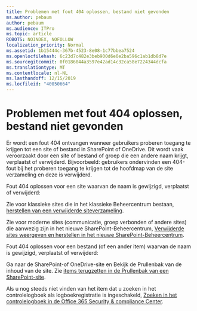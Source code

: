 ```yaml
---
title: Problemen met fout 404 oplossen, bestand niet gevonden
ms.author: pebaum
author: pebaum
ms.audience: ITPro
ms.topic: article
ROBOTS: NOINDEX, NOFOLLOW
localization_priority: Normal
ms.assetid: 1b15444c-367b-4523-8e08-1c77bbea7524
ms.openlocfilehash: 6c23d7c482e3beb900d6e0e2ba596c1ab1db8d7e
ms.sourcegitcommit: 0f0186044a3597e42ad14c32ca58e7224344dcfa
ms.translationtype: MT
ms.contentlocale: nl-NL
ms.lasthandoff: 12/15/2019
ms.locfileid: "40050664"
---
```

# <a name="troubleshoot-error-404-file-not-found"></a>Problemen met fout 404 oplossen, bestand niet gevonden

Er wordt een fout 404 ontvangen wanneer gebruikers proberen toegang te krijgen tot een site of bestand in SharePoint of OneDrive. Dit wordt vaak veroorzaakt door een site of bestand of groep die een andere naam krijgt, verplaatst of verwijderd. Bijvoorbeeld: gebruikers ondervinden een 404-fout bij het proberen toegang te krijgen tot de hoofdmap van de site verzameling en deze is verwijderd.

Fout 404 oplossen voor een site waarvan de naam is gewijzigd, verplaatst of verwijderd:

Zie voor klassieke sites die in het klassieke Beheercentrum bestaan, [herstellen van een verwijderde siteverzameling](https://docs.microsoft.com/sharepoint/restore-deleted-site-collection).


Zie voor moderne sites (communicatie, groep verbonden of andere sites) die aanwezig zijn in het nieuwe SharePoint-Beheercentrum, [Verwijderde sites weergeven en herstellen in het nieuwe SharePoint-Beheercentrum](https://docs.microsoft.com/sharepoint/restore-deleted-site-collection).

Fout 404 oplossen voor een bestand (of een ander item) waarvan de naam is gewijzigd, verplaatst of verwijderd:

Ga naar de SharePoint-of OneDrive-site en Bekijk de Prullenbak van de inhoud van de site. Zie [items terugzetten in de Prullenbak van een SharePoint-site](https://support.office.com/article/Restore-items-in-the-Recycle-Bin-of-a-SharePoint-site-6df466b6-55f2-4898-8d6e-c0dff851a0be#ID0EAADAAA=Online).

Als u nog steeds niet vinden van het item dat u zoeken in het controlelogboek als logboekregistratie is ingeschakeld, [Zoeken in het controlelogboek in de Office 365 Security & compliance Center](https://docs.microsoft.com/office365/securitycompliance/search-the-audit-log-in-security-and-compliance?redirectSourcePath=%252fclient%252fsearch-the-audit-log-in-the-office-365-security-compliance-center-0d4d0f35-390b-4518-800e-0c7ec95e946c).
